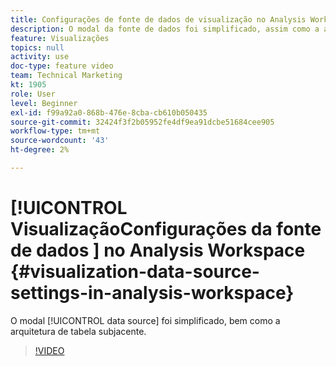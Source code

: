 ```yaml
---
title: Configurações de fonte de dados de visualização no Analysis Workspace
description: O modal da fonte de dados foi simplificado, assim como a arquitetura de tabela subjacente.
feature: Visualizações
topics: null
activity: use
doc-type: feature video
team: Technical Marketing
kt: 1905
role: User
level: Beginner
exl-id: f99a92a0-868b-476e-8cba-cb610b050435
source-git-commit: 32424f3f2b05952fe4df9ea91dcbe51684cee905
workflow-type: tm+mt
source-wordcount: '43'
ht-degree: 2%

---
```


#  [!UICONTROL VisualizaçãoConfigurações da fonte de dados ] no Analysis Workspace {#visualization-data-source-settings-in-analysis-workspace}

O modal [!UICONTROL data source] foi simplificado, bem como a arquitetura de tabela subjacente.

>[!VIDEO](https://video.tv.adobe.com/v/23729/?quality=12)
